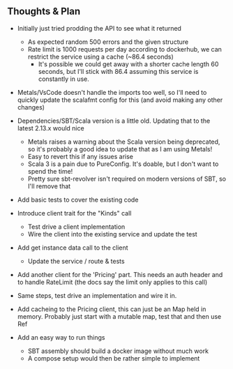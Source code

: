 ## Thoughts & Plan

- Initially just tried prodding the API to see what it returned

  - As expected random 500 errors and the given structure
  - Rate limit is 1000 requests per day according to dockerhub, we can restrict the service using a cache (~86.4 seconds)
    - It's possible we could get away with a shorter cache length 60 seconds, but I'll stick with 86.4 assuming this service is constantly in use.

- Metals/VsCode doesn't handle the imports too well, so I'll need to quickly update the scalafmt config for this (and avoid making any other changes)
- Dependencies/SBT/Scala version is a little old. Updating that to the latest 2.13.x would nice

  - Metals raises a warning about the Scala version being deprecated, so it's probably a good idea to update that as I am using Metals!
  - Easy to revert this if any issues arise
  - Scala 3 is a pain due to PureConfig. It's doable, but I don't want to spend the time!
  - Pretty sure sbt-revolver isn't required on modern versions of SBT, so I'll remove that

- Add basic tests to cover the existing code
- Introduce client trait for the "Kinds" call

  - Test drive a client implementation
  - Wire the client into the existing service and update the test

- Add get instance data call to the client

  - Update the service / route & tests

- Add another client for the 'Pricing' part. This needs an auth header and to handle RateLimit (the docs say the limit only applies to this call)
- Same steps, test drive an implementation and wire it in.
- Add cacheing to the Pricing client, this can just be an Map held in memory. Probably just start with a mutable map, test that and then use Ref

- Add an easy way to run things

  - SBT assembly should build a docker image without much work
  - A compose setup would then be rather simple to implement
